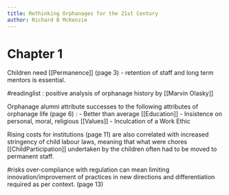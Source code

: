 ```yaml
---
title: Rethinking Orphanages for the 21st Century
author: Richard B McKenzie
---
```


# Chapter 1

Children need [[Permanence]] (page 3) - retention of staff and long term mentors is essential. 

#readinglist : positive analysis of orphanage history by [[Marvin Olasky]]


Orphanage alumni attribute successes to the following attributes of orphanage life (page 6) : 
	- Better than average [[Education]]
	- Insistence on personal, moral, religious [[Values]]
	- Inculcation of a Work Ethic

Rising costs for institutions (page 11) are also correlated with increased stringency of child labour laws, meaning that what were chores [[ChildParticipation]] undertaken by the children often had to be moved to permanent staff. 

#risks over-compliance with regulation can mean limiting innovation/improvement of practices in new directions and differentiation required as per context. (page 13)



